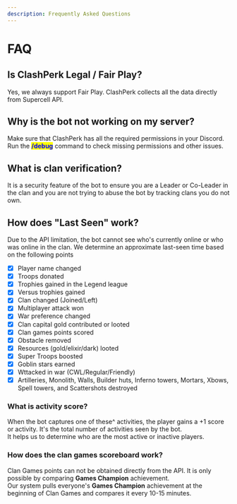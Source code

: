 ```yaml
---
description: Frequently Asked Questions
---
```


# FAQ

## Is ClashPerk Legal / Fair Play?

Yes, we always support Fair Play. ClashPerk collects all the data directly from Supercell API.

## Why is the bot not working on my server?

Make sure that ClashPerk has all the required permissions in your Discord. Run the <mark style="color:blue;">**/debug**</mark> command to check missing permissions and other issues.

## What is clan verification?

It is a security feature of the bot to ensure you are a Leader or Co-Leader in the clan and you are not trying to abuse the bot by tracking clans you do not own.

## How does "Last Seen" work?

Due to the API limitation, the bot cannot see who's currently online or who was online in the clan. We determine an approximate last-seen time based on the following points

* [x] Player name changed
* [x] Troops donated
* [x] Trophies gained in the Legend league
* [x] Versus trophies gained
* [x] Clan changed (Joined/Left)
* [x] Multiplayer attack won
* [x] War preference changed
* [x] Clan capital gold contributed or looted
* [x] Clan games points scored
* [x] Obstacle removed
* [x] Resources (gold/elixir/dark) looted
* [x] Super Troops boosted
* [x] Goblin stars earned
* [x] Wttacked in war (CWL/Regular/Friendly)
* [x] Artilleries, Monolith, Walls, Builder huts, Inferno towers, Mortars, Xbows, Spell towers, and Scattershots destroyed

### What is activity score?

When the bot captures one of these^ activities, the player gains a +1 score or activity. It's the total number of activities seen by the bot.\
It helps us to determine who are the most active or inactive players.

### How does the clan games scoreboard work?

Clan Games points can not be obtained directly from the API. It is only possible by comparing **Games Champion** achievement.\
Our system pulls everyone's **Games Champion** achievement at the beginning of Clan Games and compares it every 10-15 minutes.
